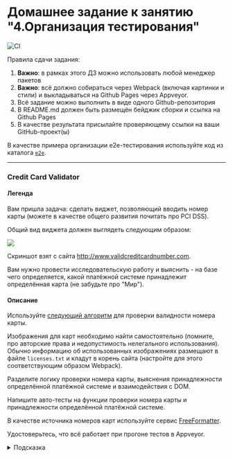 # Домашнее задание к занятию "4.Организация тестирования"

![CI](https://github.com/LyudmilaLushchik/hw_testing/actions/workflows/web.yml/badge.svg)

Правила сдачи задания:

1. **Важно**: в рамках этого ДЗ можно использовать любой менеджер пакетов
1. **Важно**: всё должно собираться через Webpack (включая картинки и стили) и 
выкладываться на Github Pages через Appveyor.
1. Всё задание можно выполнить в виде одного Github-репозитория
1. В README.md должен быть размещён бейджик сборки и ссылка на Github Pages
1. В качестве результата присылайте проверяющему ссылки на ваши GitHub-проект(ы)

В качестве примера организации e2e-тестирования используйте код из каталога 
[`e2e`](https://github.com/netology-code/ahj-homeworks/blob/video/testing/e2e).

---

### Credit Card Validator

#### Легенда

Вам пришла задача: сделать виджет, позволяющий вводить номер карты (можете в 
качестве общего развития почитать про PCI DSS).

Общий вид виджета должен выглядеть следующим образом:

![](https://github.com/netology-code/ahj-homeworks/raw/video/testing/pic/validator.png)

Скриншот взят с сайта http://www.validcreditcardnumber.com.

Вам нужно провести исследовательскую работу и выяснить - на базе чего 
определяется, какой платёжной системе принадлежит определённая карта (не забудьте
про "Мир").

#### Описание

Используйте [следующий алгоритм](https://en.wikipedia.org/wiki/Luhn_algorithm) 
для проверки валидности номера карты.

Изображения для карт необходимо найти самостоятельно (помните, про авторские 
права и недопустимость нелегального использования). Обычно информацию об 
использованных изображениях размещают в файле `licenses.txt` и кладут в корень 
сайта (настройте для этого соответствующим образом Webpack).

Разделите логику проверки номера карты, выяснения принадлежности определённой 
платёжной системе и взаимодействия с DOM.

Напишите авто-тесты на функции проверки номера карты и принадлежности 
определённой платёжной системе.

В качестве источника номеров карт используйте сервис [FreeFormatter](https://www.freeformatter.com/credit-card-number-generator-validator.html).

Удостоверьтесь, что всё работает при прогоне тестов в Appveyor.

<details>
<summary>Подсказка</summary>

Для поиска изображений можете воспользоваться сервисом https://findicons.com**
</details>